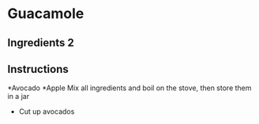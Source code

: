 # Guacamole
## Ingredients 2 
## Instructions
*Avocado
*Apple
Mix all ingredients and boil on the stove, then store them in a jar
* Cut up avocados
